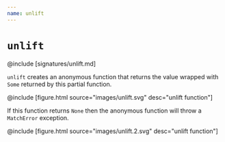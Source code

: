 ```yaml
---
name: unlift
---
```


# `unlift`

@include [signatures/unlift.md]

`unlift` creates an anonymous function that returns the value wrapped with `Some` returned by this partial function.

@include [figure.html source="images/unlift.svg" desc="unlift function"]

If this function returns `None` then the anonymous function will throw a `MatchError` exception.

@include [figure.html source="images/unlift.2.svg" desc="unlift function"]


